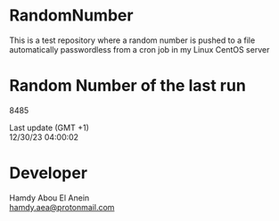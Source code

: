 # RandomNumber    
This is a test repository where a random number is pushed to a file automatically passwordless from a cron job in my Linux CentOS server    
# Random Number of the last run   
8485
      
Last update (GMT +1)    
12/30/23 04:00:02
# Developer    
Hamdy Abou El Anein   
hamdy.aea@protonmail.com
